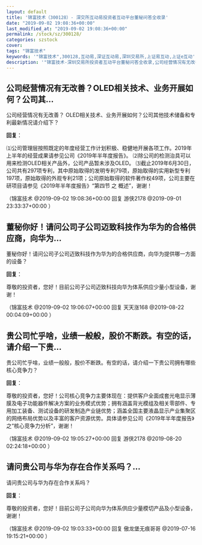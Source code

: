 ```yaml
---
layout: default
title: '锦富技术（300128）- 深交所互动易投资者互动平台董秘问答全收录'
date: "2019-09-02 19:08:36+00:00"
last_modified_at: "2019-09-02 19:08:36+00:00"
permalink: /stock/sz/300128/
categories: szstock
cover: 
tags: "锦富技术"
keywords: '"锦富技术",300128,互动易,深证互动易,深圳交易所,上证易互动,上证e互动'
description: '"锦富技术-深圳交易所投资者互动平台董秘问答全收录,公司经营情况有无改善？  OLED相关技术、业务开展如何？公司其他技术储备和专利最新情况请介绍下？"'
---
```


## 公司经营情况有无改善？OLED相关技术、业务开展如何？公司其...

公司经营情况有无改善？  OLED相关技术、业务开展如何？公司其他技术储备和专利最新情况请介绍下？

**回复**：

⑴公司管理层按照既定的年度经营工作计划积极、稳健地开展各项工作。2019年上半年的经营成果请参见公司《2019年半年度报告》。
⑵除公司的检测治具可以用来检测OLED相关产品外，公司产品暂未涉及OLED。
⑶截止2019年6月30日，公司共有297项专利，其中原始取得的发明专利79项，原始取得的实用新型专利197项，原始取得的外观专利21项；公司原始取得的软件著作权49项，公司主要在研项目请参见《2019年半年度报告》“第四节 之 概述”，谢谢！ 

（锦富技术  @2019-09-02 19:08:36+00:00 回复 游侠2178  @2019-09-01 23:33:37+00:00 ）

## 董秘你好！请问公司子公司迈致科技作为华为的合格供应商，向华为...

董秘你好！请问公司子公司迈致科技作为华为的合格供应商，向华为提供哪一方面的设备？

**回复**：

尊敬的投资者，您好！目前公司子公司迈致科技向华为体系供应少量小型设备，谢谢！ 

（锦富技术  @2019-09-02 19:06:07+00:00 回复 天天涨168  @2019-08-22 00:04:09+00:00 ）

## 贵公司忙乎啥，业绩一般般，股价不断跌。有空的话，请介绍一下贵...

贵公司忙乎啥，业绩一般般，股价不断跌。有空的话，请介绍一下贵公司拥有哪些核心竞争力？

**回复**：

尊敬的投资者，您好！公司核心竞争力主要体现在：提供客户全面成套光电显示薄膜及电子功能器件解决方案的业务模式优势；拥有涵盖背光模组及相关零部件、专用加工装备、测试设备的研发制造产业链优势；涵盖全国主要液晶显示产业集聚区的网络布局优势以及丰富的客户资源优势。具体请参见公司《2019年半年度报告》之“核心竞争力分析”，谢谢！ 

（锦富技术  @2019-09-02 19:05:27+00:00 回复 游侠2178  @2019-08-20 02:24:18+00:00 ）

## 请问贵公司与华为存在合作关系吗？...

请问贵公司与华为存在合作关系吗？

**回复**：

尊敬的投资者，您好！目前公司子公司向华为体系供应少量模切产品及小型设备，谢谢！ 

（锦富技术  @2019-09-02 19:03:33+00:00 回复 傲龙堡无痕哥哥  @2019-07-16 19:15:21+00:00 ）

